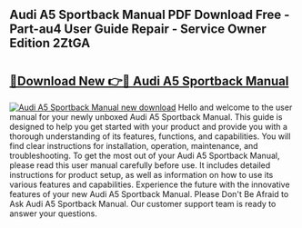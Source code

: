 ## Audi A5 Sportback Manual PDF Download Free - Part-au4 User Guide Repair - Service Owner Edition 2ZtGA

# <h2><a href="http://bc31064.oget.top/?id=Audi+A5+Sportback+Manual">🔗Download New 👉🔴 Audi A5 Sportback Manual</a></h2>

[![Audi A5 Sportback Manual new download](https://i.imgur.com/5g1atiW.png)](http://bc31064.oget.top/?id=Audi+A5+Sportback+Manual)
Hello and welcome to the user manual for your newly unboxed Audi A5 Sportback Manual. This guide is designed to help you get started with your product and provide you with a thorough understanding of its features, functions, and capabilities. You will find clear instructions for installation, operation, maintenance, and troubleshooting. To get the most out of your Audi A5 Sportback Manual, please read this user manual carefully before use. It includes detailed instructions for product setup, as well as information on how to use its various features and capabilities. Experience the future with the innovative features of your new Audi A5 Sportback Manual. Please Don't Be Afraid to Ask Audi A5 Sportback Manual. Our customer support team is ready to answer your questions.
